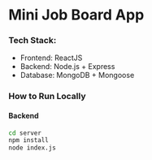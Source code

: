 # Mini Job Board App

### Tech Stack:
- Frontend: ReactJS
- Backend: Node.js + Express
- Database: MongoDB + Mongoose

### How to Run Locally

#### Backend
```bash
cd server
npm install
node index.js
